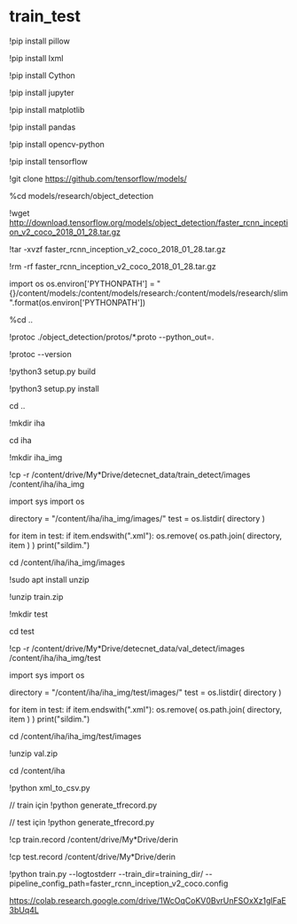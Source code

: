 # train_test

!pip install pillow

!pip install lxml

!pip install Cython

!pip install jupyter

!pip install matplotlib

!pip install pandas

!pip install opencv-python

!pip install tensorflow


!git clone https://github.com/tensorflow/models/

%cd models/research/object_detection

!wget http://download.tensorflow.org/models/object_detection/faster_rcnn_inception_v2_coco_2018_01_28.tar.gz

!tar -xvzf faster_rcnn_inception_v2_coco_2018_01_28.tar.gz

!rm -rf faster_rcnn_inception_v2_coco_2018_01_28.tar.gz

import os
os.environ['PYTHONPATH'] = "{}/content/models:/content/models/research:/content/models/research/slim".format(os.environ['PYTHONPATH'])

%cd ..

!protoc ./object_detection/protos/*.proto --python_out=.

!protoc --version

!python3 setup.py build

!python3 setup.py install

cd ..

!mkdir iha

cd iha

!mkdir iha_img

!cp -r /content/drive/My*Drive/detecnet_data/train_detect/images /content/iha/iha_img

import sys
import os

directory = "/content/iha/iha_img/images/"
test = os.listdir( directory )

for item in test:
    if item.endswith(".xml"):
        os.remove( os.path.join( directory, item ) )
print("sildim.")

cd /content/iha/iha_img/images

!sudo apt install unzip

!unzip train.zip

!mkdir test

cd test

!cp -r /content/drive/My*Drive/detecnet_data/val_detect/images  /content/iha/iha_img/test

import sys
import os

directory = "/content/iha/iha_img/test/images/"
test = os.listdir( directory )

for item in test:
    if item.endswith(".xml"):
        os.remove( os.path.join( directory, item ) )
print("sildim.")

cd /content/iha/iha_img/test/images

!unzip val.zip

cd /content/iha

!python xml_to_csv.py

// train için
!python generate_tfrecord.py

// test için
!python generate_tfrecord.py

!cp train.record  /content/drive/My*Drive/derin

!cp test.record  /content/drive/My*Drive/derin

!python train.py --logtostderr --train_dir=training_dir/ --pipeline_config_path=faster_rcnn_inception_v2_coco.config

https://colab.research.google.com/drive/1WcOqCoKV0BvrUnFSOxXz1glFaE3bUq4L
